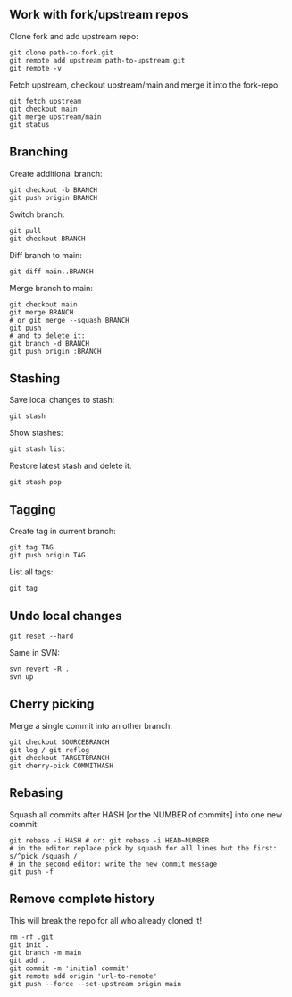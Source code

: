 ## Work with fork/upstream repos

Clone fork and add upstream repo:

    git clone path-to-fork.git
    git remote add upstream path-to-upstream.git
    git remote -v

Fetch upstream, checkout upstream/main and merge it into the fork-repo:

    git fetch upstream
	git checkout main
	git merge upstream/main
	git status

## Branching

Create additional branch:

    git checkout -b BRANCH
    git push origin BRANCH

Switch branch:

    git pull
    git checkout BRANCH

Diff branch to main:

    git diff main..BRANCH

Merge branch to main:

    git checkout main
    git merge BRANCH
    # or git merge --squash BRANCH
    git push
    # and to delete it:
    git branch -d BRANCH
    git push origin :BRANCH

## Stashing

Save local changes to stash:

    git stash

Show stashes:

    git stash list

Restore latest stash and delete it:

    git stash pop

## Tagging

Create tag in current branch:

    git tag TAG
    git push origin TAG

List all tags:

    git tag

## Undo local changes

    git reset --hard

Same in SVN:

    svn revert -R .
    svn up

## Cherry picking

Merge a single commit into an other branch:

    git checkout SOURCEBRANCH
    git log / git reflog
    git checkout TARGETBRANCH
    git cherry-pick COMMITHASH

## Rebasing

Squash all commits after HASH [or the NUMBER of commits] into one new commit:

    git rebase -i HASH # or: git rebase -i HEAD~NUMBER
    # in the editor replace pick by squash for all lines but the first: s/^pick /squash /
    # in the second editor: write the new commit message
    git push -f

## Remove complete history

This will break the repo for all who already cloned it!

    rm -rf .git
    git init .
    git branch -m main
    git add .
    git commit -m 'initial commit'
    git remote add origin 'url-to-remote'
    git push --force --set-upstream origin main
